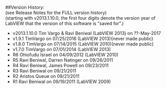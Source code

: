 ##Version History:  
(see Release Notes for the FULL version history)  
(starting with v2013.1.10.0, the first four digits denote the version year 
 of LabVIEW that the version of this software is "saved for".)  
+ v2013.1.10.0 Tim Vargo & Ravi Beniwal (LabVIEW 2013) on ??-May-2017
+ v1.9.1 TimVargo on 07/25/2016 (LabVIEW 2013){never made public}
+ v1.8.0 TimVargo on 07/14/2015 (LabVIEW 2010){never made public}
+ v1.7.0 TimVargo on 07/01/2014 (LabVIEW 2013)
+ R6 Ohiofudu Israel on 04/09/2012 (LabVIEW 2010)
+ R5 Ravi Beniwal, Darren Natinger on 09/26/2011
+ R4 Ravi Beniwal, James Powell on 09/23/2011
+ R3 Ravi Beniwal on 09/21/2011
+ R2 Aristos Queue on 09/21/2011
+ R1 Ravi Beniwal on 09/19/2011 (LabVIEW 2009)
